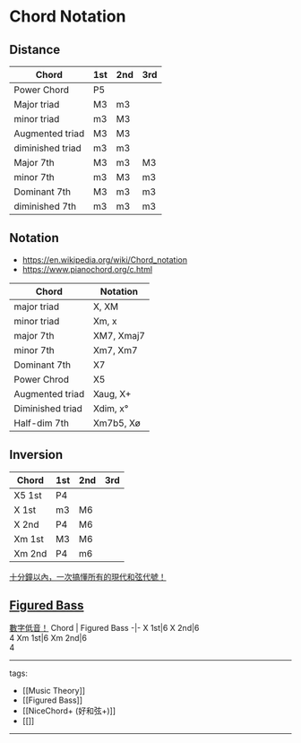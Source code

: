 # Chord Notation

## Distance
Chord | 1st | 2nd | 3rd |
-|-|-|-
Power Chord|P5
Major triad|M3|m3|
minor triad|m3|M3|
Augmented triad|M3|M3
diminished triad|m3|m3
Major 7th|M3|m3|M3
minor 7th|m3|M3|m3
Dominant 7th|M3|m3|m3
diminished 7th|m3|m3|m3

## Notation
 * https://en.wikipedia.org/wiki/Chord_notation
 * https://www.pianochord.org/c.html

Chord | Notation
-|-
major triad | X, XM
minor triad | Xm, x
major 7th| XM7, Xmaj7
minor 7th| Xm7, Xm7
Dominant 7th| X7
Power Chrod| X5
Augmented triad| Xaug, X+
Diminished triad| Xdim, x°
Half-dim 7th| Xm7b5, Xø

## Inversion
Chord | 1st | 2nd | 3rd |
-|-|-|-
X5 1st|P4
X 1st|m3|M6
X 2nd|P4|M6
Xm 1st|M3|M6
Xm 2nd|P4|m6

[十分鐘以內，一次搞懂所有的現代和弦代號！](https://www.youtube.com/watch?v=I0y2LY4sPZA)

## [Figured Bass](https://en.wikipedia.org/wiki/Figured_bass)
[數字低音！](https://www.youtube.com/watch?v=_I5EPcOykrc)
Chord | Figured Bass
-|-
X 1st|6
X 2nd|6<br>4
Xm 1st|6
Xm 2nd|6<br>4




---
tags:
  - [[Music Theory]]
  - [[Figured Bass]]
  - [[NiceChord+ (好和弦+)]]
  - [[]]
---
